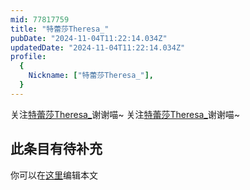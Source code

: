 ```yaml
---
mid: 77817759
title: "特蕾莎Theresa_"
pubDate: "2024-11-04T11:22:14.034Z"
updatedDate: "2024-11-04T11:22:14.034Z"
profile:
  {
    Nickname: ["特蕾莎Theresa_"],
  }
---
```


关注[特蕾莎Theresa_](https://space.bilibili.com/77817759)谢谢喵~ 关注[特蕾莎Theresa_](https://space.bilibili.com/77817759)谢谢喵~

## 此条目有待补充
你可以在[这里](https://github.com/Yuhanawa/VTuber.ICU-Content/edit/master/v/特蕾莎Theresa_/index.md)编辑本文
